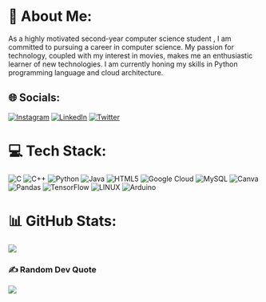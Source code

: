 # 💫 About Me:
As a highly motivated second-year computer science student , I am committed to pursuing a career in computer science. My passion for technology, coupled with my interest in movies, makes me an enthusiastic learner of new technologies. I am currently honing my skills in Python programming language and cloud architecture.


## 🌐 Socials:
[![Instagram](https://img.shields.io/badge/Instagram-%23E4405F.svg?logo=Instagram&logoColor=white)](https://instagram.com/gexrge_ct) [![LinkedIn](https://img.shields.io/badge/LinkedIn-%230077B5.svg?logo=linkedin&logoColor=white)](https://linkedin.com/in/georgect5200) [![Twitter](https://img.shields.io/badge/Twitter-%231DA1F2.svg?logo=Twitter&logoColor=white)](https://twitter.com/george_ct52) 

# 💻 Tech Stack:
![C](https://img.shields.io/badge/c-%2300599C.svg?style=for-the-badge&logo=c&logoColor=white) ![C++](https://img.shields.io/badge/c++-%2300599C.svg?style=for-the-badge&logo=c%2B%2B&logoColor=white) ![Python](https://img.shields.io/badge/python-3670A0?style=for-the-badge&logo=python&logoColor=ffdd54) ![Java](https://img.shields.io/badge/java-%23ED8B00.svg?style=for-the-badge&logo=java&logoColor=white) ![HTML5](https://img.shields.io/badge/html5-%23E34F26.svg?style=for-the-badge&logo=html5&logoColor=white) ![Google Cloud](https://img.shields.io/badge/Google%20Cloud-%234285F4.svg?style=for-the-badge&logo=google-cloud&logoColor=white)  ![MySQL](https://img.shields.io/badge/mysql-%2300f.svg?style=for-the-badge&logo=mysql&logoColor=white) ![Canva](https://img.shields.io/badge/Canva-%2300C4CC.svg?style=for-the-badge&logo=Canva&logoColor=white) 	 ![Pandas](https://img.shields.io/badge/pandas-%23150458.svg?style=for-the-badge&logo=pandas&logoColor=white) ![TensorFlow](https://img.shields.io/badge/TensorFlow-%23FF6F00.svg?style=for-the-badge&logo=TensorFlow&logoColor=white) ![LINUX](https://img.shields.io/badge/Linux-FCC624?style=for-the-badge&logo=linux&logoColor=black) ![Arduino](https://img.shields.io/badge/-Arduino-00979D?style=for-the-badge&logo=Arduino&logoColor=white)
# 📊 GitHub Stats:

![](https://github-readme-streak-stats.herokuapp.com/?user=george-ct52&theme=dark&hide_border=false)<br/>


### ✍️ Random Dev Quote
![](https://quotes-github-readme.vercel.app/api?type=horizontal&theme=radical)



